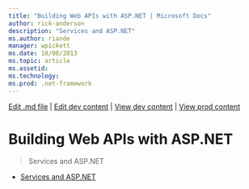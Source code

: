 ```yaml
---
title: "Building Web APIs with ASP.NET | Microsoft Docs"
author: rick-anderson
description: "Services and ASP.NET"
ms.author: riande
manager: wpickett
ms.date: 10/08/2013
ms.topic: article
ms.assetid: 
ms.technology: 
ms.prod: .net-framework
---
```

[Edit .md file](C:\Projects\msc\dev\Msc.Www\Web.ASP\App_Data\github\aspnet\overview\index.md) | [Edit dev content](http://www.aspdev.net/umbraco#/content/content/edit/51225) | [View dev content](http://docs.aspdev.net/tutorials/aspnet/overview/building-web-apis-with-aspnet/index.html) | [View prod content](http://www.asp.net/aspnet/overview/building-web-apis-with-aspnet)

Building Web APIs with ASP.NET
====================
> Services and ASP.NET


- [Services and ASP.NET](services-and-aspnet.md)